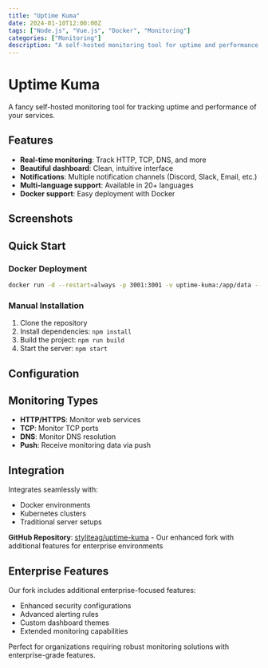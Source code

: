 ```yaml
---
title: "Uptime Kuma"
date: 2024-01-10T12:00:00Z
tags: ["Node.js", "Vue.js", "Docker", "Monitoring"]
categories: ["Monitoring"]
description: "A self-hosted monitoring tool for uptime and performance tracking."
---
```


# Uptime Kuma

A fancy self-hosted monitoring tool for tracking uptime and performance of your services.

## Features

- **Real-time monitoring**: Track HTTP, TCP, DNS, and more
- **Beautiful dashboard**: Clean, intuitive interface
- **Notifications**: Multiple notification channels (Discord, Slack, Email, etc.)
- **Multi-language support**: Available in 20+ languages
- **Docker support**: Easy deployment with Docker

## Screenshots

<!-- Gallery placeholder - images would go here -->

## Quick Start

### Docker Deployment

```bash
docker run -d --restart=always -p 3001:3001 -v uptime-kuma:/app/data --name uptime-kuma louislam/uptime-kuma:1
```

### Manual Installation

1. Clone the repository
2. Install dependencies: `npm install`
3. Build the project: `npm run build`
4. Start the server: `npm start`

## Configuration

<!-- Configuration screenshot would go here -->

## Monitoring Types

- **HTTP/HTTPS**: Monitor web services
- **TCP**: Monitor TCP ports
- **DNS**: Monitor DNS resolution
- **Push**: Receive monitoring data via push

## Integration

Integrates seamlessly with:
- Docker environments
- Kubernetes clusters
- Traditional server setups

**GitHub Repository**: [styliteag/uptime-kuma](https://github.com/styliteag/uptime-kuma) - Our enhanced fork with additional features for enterprise environments

## Enterprise Features

Our fork includes additional enterprise-focused features:
- Enhanced security configurations
- Advanced alerting rules
- Custom dashboard themes
- Extended monitoring capabilities

Perfect for organizations requiring robust monitoring solutions with enterprise-grade features.